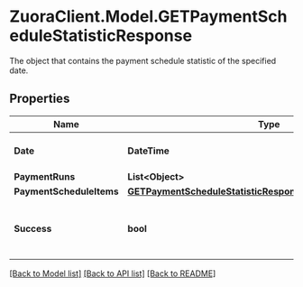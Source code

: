# ZuoraClient.Model.GETPaymentScheduleStatisticResponse
The object that contains the payment schedule statistic of the specified date. 

## Properties

Name | Type | Description | Notes
------------ | ------------- | ------------- | -------------
**Date** | **DateTime** | The specified date.  | [optional] 
**PaymentRuns** | **List&lt;Object&gt;** |  | [optional] 
**PaymentScheduleItems** | [**GETPaymentScheduleStatisticResponsePaymentScheduleItems**](GETPaymentScheduleStatisticResponsePaymentScheduleItems.md) |  | [optional] 
**Success** | **bool** | Returns &#x60;true&#x60; if the request was processed successfully.  | [optional] 

[[Back to Model list]](../README.md#documentation-for-models) [[Back to API list]](../README.md#documentation-for-api-endpoints) [[Back to README]](../README.md)

